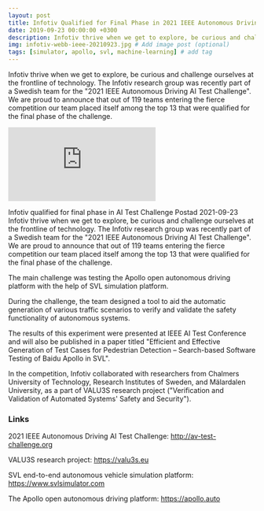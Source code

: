 ```yaml
---
layout: post
title: Infotiv Qualified for Final Phase in 2021 IEEE Autonomous Driving AI Test Challenge
date: 2019-09-23 00:00:00 +0300
description: Infotiv thrive when we get to explore, be curious and challenge ourselves at the frontline of technology. The Infotiv research group was recently part of a Swedish team for the "2021 IEEE Autonomous Driving AI Test Challenge". We are proud to announce that out of 119 teams entering the fierce competition our team placed itself among the top 13 that were qualified for the final phase of the challenge.
img: infotiv-webb-ieee-20210923.jpg # Add image post (optional)
tags: [simulator, apollo, svl, machine-learning] # add tag
---
```


Infotiv thrive when we get to explore, be curious and challenge ourselves at the frontline of technology. The Infotiv research group was recently part of a Swedish team for the "2021 IEEE Autonomous Driving AI Test Challenge". We are proud to announce that out of 119 teams entering the fierce competition our team placed itself among the top 13 that were qualified for the final phase of the challenge.

<iframe  src="https://www.youtube.com/embed/ZvG37V3IQk4" title="YouTube video player" frameborder="0" allow="accelerometer; autoplay; clipboard-write; encrypted-media; gyroscope; picture-in-picture" allowfullscreen></iframe>


Infotiv qualified for final phase in AI Test Challenge
Postad 2021-09-23
Infotiv thrive when we get to explore, be curious and challenge ourselves at the frontline of technology. The Infotiv research group was recently part of a Swedish team for the "2021 IEEE Autonomous Driving AI Test Challenge". We are proud to announce that out of 119 teams entering the fierce competition our team placed itself among the top 13 that were qualified for the final phase of the challenge.

The main challenge was testing the Apollo open autonomous driving platform with the help of SVL simulation platform.

During the challenge, the team designed a tool to aid the automatic generation of various traffic scenarios to verify and validate the safety functionality of autonomous systems.

The results of this experiment were presented at IEEE AI Test Conference and will also be published in a paper titled "Efficient and Effective Generation of Test Cases for Pedestrian Detection – Search-based Software Testing of Baidu Apollo in SVL".

In the competition, Infotiv collaborated with researchers from Chalmers University of Technology, Research Institutes of Sweden, and Mälardalen University, as a part of VALU3S research project ("Verification and Validation of Automated Systems' Safety and Security").

### Links

2021 IEEE Autonomous Driving AI Test Challenge: http://av-test-challenge.org

VALU3S research project: https://valu3s.eu

SVL end-to-end autonomous vehicle simulation platform: https://www.svlsimulator.com

The Apollo open autonomous driving platform: https://apollo.auto
